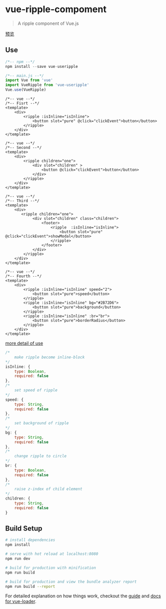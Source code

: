 # vue-ripple-compoment

> A ripple component of Vue.js

[预览](https://ldq-first.github.io/vue-ripple-compoment/dist/#/)

## Use
``` javascript
/*-- npm --*/
npm install --save vue-useripple

```

``` javascript
/*-- main.js --*/
import Vue from 'vue'
import VueRipple from 'vue-useripple'
Vue.use(VueRipple)
```

``` 
/*-- vue --*/
/*-- Fisrt --*/
<template>
    <div>
        <ripple :isInline="isInline">
            <button slot="pure" @click="clickEvent">button</button>
        </ripple>
    </div>
</template>
```

```
/*-- vue --*/
/*-- Second --*/
<template>
    <div>
        <ripple children="one">
            <div slot="children" >
                <button @click="clickEvent">button</button>
            </div>
        </ripple>
    </div>
</template>
```

```
/*-- vue --*/
/*-- Third --*/
<template>
    <div>
       <ripple children="one">
            <div slot="children" class="children">
                <footer>
                    <ripple  :isInline="isInline">
                        <button slot="pure"  @click="clickEvent">showModal</button>
                    </ripple>
                </footer>
            </div>
        </ripple>
    </div>
</template>
```

```
/*-- vue --*/
/*-- Fourth --*/
<template>
    <div>
        <ripple :isInline="isInline" speed="2">
            <button slot="pure">speed</button>
        </ripple>
        <ripple :isInline="isInline" bg="#2B72D6">
            <button slot="pure">background</button>
        </ripple>
        <ripple :isInline="isInline" :br="br">
            <button slot="pure">borderRadius</button>
        </ripple>
    </div>
</template>
```

[more detail of use](https://github.com/LDQ-first/vue-ripple-compoment/tree/master/src/views/show.vue)


``` javascript
/*
    make ripple become inline-block
*/
isInline: {       
    type: Boolean,
    required: false
},
/*
    set speed of ripple 
*/
speed: {
    type: String,
    required: false
},
/*
    set background of ripple 
*/
bg: {
    type: String,
    required: false
},
/*
    change ripple to circle
*/
br: {
    type: Boolean,
    required: false   
},
/*
    raise z-index of child element  
*/
children: {
    type: String,
    required: false
}
```


## Build Setup

``` bash
# install dependencies
npm install

# serve with hot reload at localhost:8080
npm run dev

# build for production with minification
npm run build

# build for production and view the bundle analyzer report
npm run build --report
```

For detailed explanation on how things work, checkout the [guide](http://vuejs-templates.github.io/webpack/) and [docs for vue-loader](http://vuejs.github.io/vue-loader).
